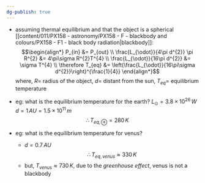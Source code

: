 ```yaml
---
dg-publish: true
---
```


- assuming thermal equilibrium and that the object is a spherical [[content/011/PX158 - astronomy/PX158 - F - blackbody and colours/PX158 - F1 - black body radiation\|blackbody]]: 
$$\begin{align*}
		P_{in} &= P_{out} \\
		\frac{L_{\odot}}{4\pi d^{2}} \pi R^{2} &= 4\pi\sigma R^{2}T^{4} \\
		\frac{L_{\odot}}{16\pi d^{2}} &= \sigma T^{4} \\
		\therefore T_{eq} &= \left(\frac{L_{\odot}}{16\pi\sigma d^{2}}\right)^{\frac{1}{4}} 
	\end{align*}$$
	where, 
		$R=$ radius of the object,
		$d=$ distant from the sun,
		$T_{eq}=$ equilibrium temperature

- eg: what is the equilibrium temperature for the earth?
		$L_{\odot}=3.8\times10^{26}\,W$
		$d = 1\,AU = 1.5\times10^{11}\,m$
		$$\therefore T_{eq,\,\oplus} = 280\,K$$
- eg: what is the equilibrium temperature for venus?
	- $d=0.7\,AU$
	$$\therefore T_{eq,\, venus} \approx 330\,K$$
	- but, $T_{venus}\approx 730\,K$, due to the *greenhouse effect*, venus is not a blackbody
